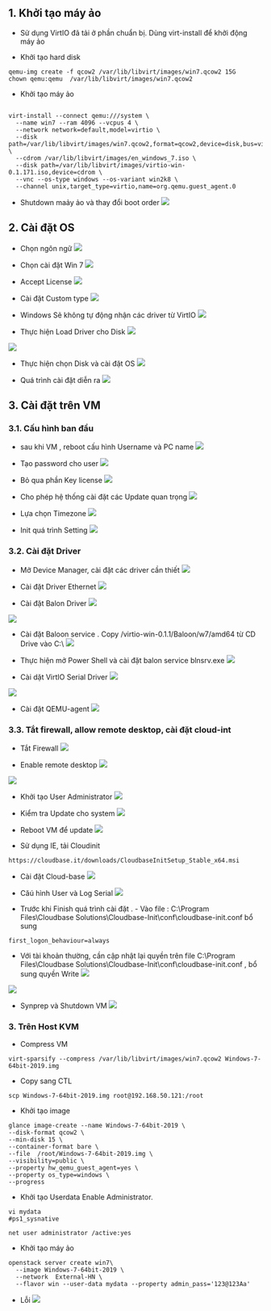 

## 1. Khởi tạo máy ảo

- Sử dụng VirtIO đã tải ở phần chuẩn bị. Dùng virt-install để khởi động máy ảo 

- Khởi tạo hard disk
```
qemu-img create -f qcow2 /var/lib/libvirt/images/win7.qcow2 15G
chown qemu:qemu  /var/lib/libvirt/images/win7.qcow2
```

- Khởi tạo máy ảo
```

virt-install --connect qemu:///system \
  --name win7 --ram 4096 --vcpus 4 \
  --network network=default,model=virtio \
  --disk path=/var/lib/libvirt/images/win7.qcow2,format=qcow2,device=disk,bus=virtio \
  --cdrom /var/lib/libvirt/images/en_windows_7.iso \
  --disk path=/var/lib/libvirt/images/virtio-win-0.1.171.iso,device=cdrom \
  --vnc --os-type windows --os-variant win2k8 \
  --channel unix,target_type=virtio,name=org.qemu.guest_agent.0
```

- Shutdown maảy ảo và thay đổi boot order
![](https://i.imgur.com/AzGisiq.png)


## 2. Cài đặt OS


- Chọn ngôn ngữ
![](https://i.imgur.com/i0l1cMK.png)

- Chọn cài đặt Win 7
![](https://i.imgur.com/ReAoM4E.png)

- Accept License
![](https://i.imgur.com/yrcVeUy.png)

- Cài đặt Custom type
![](https://i.imgur.com/uP4nxwo.pngLDAP)

- Windows Sẽ không tự động nhận các driver từ VirtIO
![](https://i.imgur.com/EJeD9tV.png)

- Thực hiện Load Driver cho Disk
![](https://i.imgur.com/EJeD9tV.png)

![](https://i.imgur.com/SJkFPr6.png)

- Thực hiện chọn Disk và cài đặt OS
![](https://i.imgur.com/I550Jl2.png)

- Quá trình cài đặt diễn ra
![](https://i.imgur.com/Eba7j1P.png)

## 3. Cài đặt trên VM

### 3.1. Cấu hình ban đầu

- sau khi VM , reboot cấu hình Username và PC name
![](https://i.imgur.com/pVk6wRW.png)


- Tạo password cho user 
![](https://i.imgur.com/IL8vNMg.png)

- Bỏ qua phần Key license
![](https://i.imgur.com/uTKweVJ.png)

- Cho phép hệ thống cài đặt các Update quan trọng
![](https://i.imgur.com/KvHtSLC.png)

- Lựa chọn Timezone
![](https://i.imgur.com/NGLwrsg.png)

- Init quá trình Setting
![](https://i.imgur.com/Rrds9ZZ.png)


### 3.2. Cài đặt Driver

- Mở Device Manager, cài đặt các driver cần thiết
![](https://i.imgur.com/BsCGyEJ.png)

- Cài đặt Driver Ethernet
![](https://i.imgur.com/xKoHoJx.png)

- Cài đặt Balon Driver
![](https://i.imgur.com/xBvb6ZO.png)

![](https://i.imgur.com/g7lFSfq.png)

- Cài đặt Baloon service . Copy /virtio-win-0.1.1/Baloon/w7/amd64 từ CD Drive vào C:\ 
![](https://i.imgur.com/9LmHivx.png)

- Thực hiện mở Power Shell và cài đặt balon service blnsrv.exe
![](https://i.imgur.com/jQM1pv5.pngy)

- Cài dặt VirtIO Serial Driver
![](https://i.imgur.com/aVszprQ.png)

![](https://i.imgur.com/zVvgT3t.png)


- Cài đặt QEMU-agent
![](https://i.imgur.com/pBgua9A.png)

### 3.3. Tắt firewall, allow remote desktop, cài đặt cloud-int

- Tắt Firewall
![](https://i.imgur.com/fLLcCKV.png)


- Enable remote desktop
![](https://i.imgur.com/drhGv6J.png)

![](https://i.imgur.com/81yVdJg.png)


- Khởi tạo User Administrator
![](https://i.imgur.com/P4MaxmD.png)


- Kiểm tra Update cho system 
![](https://i.imgur.com/ULBpaO0.png)

- Reboot VM để update 
![](https://i.imgur.com/wwfw6br.png)



- Sử dụng IE, tải Cloudinit
```
https://cloudbase.it/downloads/CloudbaseInitSetup_Stable_x64.msi
```

- Cài đặt Cloud-base
![](https://i.imgur.com/z1Vy7E7.png)


- Căú hình User và Log Serial
![](https://i.imgur.com/J3ZWuYK.png)


- Trước khi Finish quá trình cài đặt . - Vào file  : C:\Program Files\Cloudbase Solutions\Cloudbase-Init\conf\cloudbase-init.conf bổ sung

```
first_logon_behaviour=always
```

- Với tài khoản thường, cần cập nhật lại quyền trên file C:\Program Files\Cloudbase Solutions\Cloudbase-Init\conf\cloudbase-init.conf , bổ sung quyền Write 
![](https://i.imgur.com/cQfyFCw.png)

![](https://i.imgur.com/d4NuYeQ.png)


- Synprep và Shutdown VM
![](https://i.imgur.com/Ta0wH60.png)


### 3. Trên Host KVM

- Compress VM
```
virt-sparsify --compress /var/lib/libvirt/images/win7.qcow2 Windows-7-64bit-2019.img
```

- Copy sang CTL
```
scp Windows-7-64bit-2019.img root@192.168.50.121:/root
```



- Khởi tạo image
```
glance image-create --name Windows-7-64bit-2019 \
--disk-format qcow2 \
--min-disk 15 \
--container-format bare \
--file  /root/Windows-7-64bit-2019.img \
--visibility=public \
--property hw_qemu_guest_agent=yes \
--property os_type=windows \
--progress
```

- Khởi tạo Userdata Enable Administrator. 
```
vi mydata
#ps1_sysnative 

net user administrator /active:yes
```


- Khởi tạo máy ảo
```
openstack server create win7\
  --image Windows-7-64bit-2019 \
  --network  External-HN \
  --flavor win --user-data mydata --property admin_pass='123@123Aa' 
```




- Lỗi
![](https://i.imgur.com/DhkuQ8Z.png)
